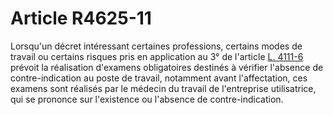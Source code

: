 # Article R4625-11

  
Lorsqu'un décret intéressant certaines professions, certains modes de travail ou certains risques pris en application au 3° de l'article [L. 4111-6][1] prévoit la réalisation d'examens obligatoires destinés à vérifier l'absence de contre-indication au poste de travail, notamment avant l'affectation, ces examens sont réalisés par le médecin du travail de l'entreprise utilisatrice, qui se prononce sur l'existence ou l'absence de contre-indication.

 [1]: /affichCodeArticle.do?cidTexte=LEGITEXT000006072050&idArticle=LEGIARTI000006903146&dateTexte=&categorieLien=cid